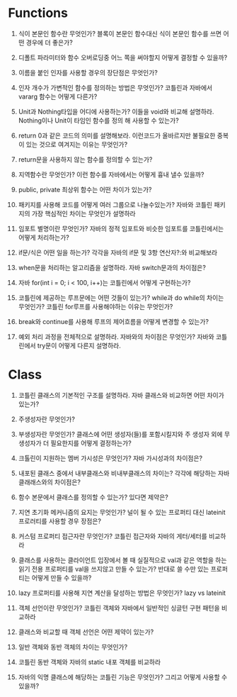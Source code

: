 # Functions

1. 식이 본문인 함수란 무엇인가? 블록이 본문인 함수대신 식이 본문인 함수를 쓰면 어떤 경우에 더 좋은가?

2. 디폴트 파라미터와 함수 오버로딩중 어느 쪽을 써야할지 어떻게 결정할 수 있을까?

3. 이름을 붙인 인자를 사용할 경우의 장단점은 무엇인가?

4. 인자 개수가 가변적인 함수를 정의하는 방법은 무엇인가? 코틀린과 자바에서 vararg 함수는 어떻게 다른가?

5. Unit과 Nothing타입을 어디에 사용하는가? 이들을 void와 비교해 설명하라. Nothing이나 Unit이 타임인 함수를 정의 해 사용할 수 있는가?

6. return 0과 같은 코드의 의미를 설명해보라. 이런코드가 올바르지만 불필요한 중복이 있는 것으로 여겨지는 이유는 무엇인가?

7. return문을 사용하지 않는 함수를 정의할 수 있는가?

8. 지역함수란 무엇인가? 이런 함수를 자바에서는 어떻게 흉내 낼수 있을까?

9. public, private 최상위 함수는 어떤 차이가 있는가?

10. 패키지를 사용해 코드를 어떻게 여러 그룹으로 나눌수있는가? 자바와 코틀린 패키지의 가장 핵심적인 차이는 무엇인가 설명하라

11. 임포트 별명이란 무엇인가? 자바의 정적 임포트와 비슷한 임포트를 코틀린에서는 어떻게 처리하는가?

12. if문/식은 어떤 일을 하는가? 각각을 자바의 if문 및 3항 연산자?:와 비교해보라

13. when문을 처리하는 알고리즘을 설명하라. 자바 switch문과의 차이점은?

14. 자바 for(int i = 0; i < 100, i++)는 코틀린에서 어떻게 구현하는가?

15. 코틀린에 제공하는 루프문에는 어떤 것들이 있는가? while과 do while의 차이는 무엇인가? 코틀린 for루프를 사용해야하는 이유는 무엇인가?

16. break와 continue를 사용해 루프의 제어흐름을 어떻게 변경할 수 있는가?

17. 예외 처리 과정을 전체적으로 설명하라. 자바와의 차이점은 무엇인가? 자바와 코틀린에서 try문이 어떻게 다른지 설명하라.

# Class

1. 코틀린 클래스의 기본적인 구조를 설명하라. 자바 클래스와 비교하면 어떤 차이가 있는가?

2. 주생성자란 무엇인가?

3. 부생성자란 무엇인가? 클래스에 어떤 생성자(들)를 포함시킬지와 주 생성자 외에 무생성자가 더 필요한지를 어떻게 결정하는가?

4. 크톨린이 지원하는 멤버 가시성은 무엇인가? 자바 가시성과의 차이점은?

5. 내포된 클래스 중에서 내부클래스와 비내부클래스의 차이는? 각각에 해당하는 자바 클래래스와의 차이점은?

6. 함수 본문에서 클래스를 정의할 수 있는가? 있다면 제약은?

7. 지연 초기화 메커니즘의 요지는 무엇인가? 널이 될 수 있는 프로퍼티 대신 lateinit 프로러티를 사용할 경우 장점은?

8. 커스텀 프로퍼티 접근자란 무엇인가? 코틀린 접근자와 자바의 게터/세터를 비교하라

9. 클래스를 사용하는 클라이언트 입장에서 볼 때 실질적으로 val과 같은 역할을 하는 읽기 전용 프로퍼티를 val을 쓰지않고 만들 수 있는가? 반대로 쓸 수만 있는 프로퍼티는 어떻게 만들 수 있을까?

10. lazy 프로퍼티를 사용해 지연 계산을 달성하는 방법은 무엇인가? lazy vs lateinit

11. 객체 선언이란 무엇인가? 코틀린 객체와 자바에서 일반적인 싱글턴 구현 패턴을 비교하라

12. 클래스와 비교할 때 객체 선언은 어떤 제약이 있는가?

13. 일반 객체와 동반 객체의 차이는 무엇인가?

14. 코틀린 동반 객체와 자바의 static 내포 객체를 비교하라

15. 자바의 익명 클래스에 해당하는 코틀린 기능은 무엇인가? 그리고 어떻게 사용할 수 있을까?
